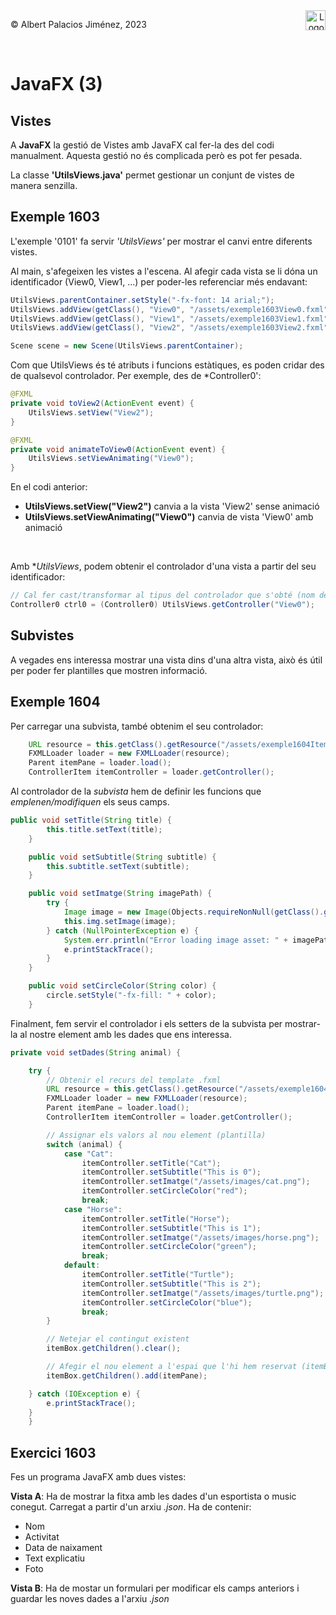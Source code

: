 <div style="display: flex; width: 100%;">
    <div style="flex: 1; padding: 0px;">
        <p>© Albert Palacios Jiménez, 2023</p>
    </div>
    <div style="flex: 1; padding: 0px; text-align: right;">
        <img src="./assets/ieti.png" height="32" alt="Logo de IETI" style="max-height: 32px;">
    </div>
</div>
<br/>

# JavaFX (3)

## Vistes

A **JavaFX** la gestió de Vistes amb JavaFX cal fer-la des del codi manualment. Aquesta gestió no és complicada però es pot fer pesada.

La classe **'UtilsViews.java'** permet gestionar un conjunt de vistes de manera senzilla.

## Exemple 1603

L'exemple '0101' fa servir *'UtilsViews'* per mostrar el canvi entre diferents vistes.

Al main, s'afegeixen les vistes a l'escena. Al afegir cada vista se li dóna un identificador (View0, View1, ...) per poder-les referenciar més endavant:

```java
UtilsViews.parentContainer.setStyle("-fx-font: 14 arial;");
UtilsViews.addView(getClass(), "View0", "/assets/exemple1603View0.fxml");
UtilsViews.addView(getClass(), "View1", "/assets/exemple1603View1.fxml");
UtilsViews.addView(getClass(), "View2", "/assets/exemple1603View2.fxml");

Scene scene = new Scene(UtilsViews.parentContainer);
```

Com que UtilsViews és té atributs i funcions estàtiques, es poden cridar des de qualsevol controlador. Per exemple, des de *Controller0':

```java
@FXML
private void toView2(ActionEvent event) {
    UtilsViews.setView("View2");
}

@FXML
private void animateToView0(ActionEvent event) {
    UtilsViews.setViewAnimating("View0");
}
```

En el codi anterior:

- **UtilsViews.setView("View2")** canvia a la vista 'View2' sense animació
- **UtilsViews.setViewAnimating("View0")** canvia de vista 'View0' amb animació

<center><img src="./assets/exemple1603.gif" style="max-width: 90%; max-height: 350px;" alt="">
<br/></center>
<br/>

Amb **UtilsViews*, podem obtenir el controlador d'una vista a partir del seu identificador:

```java
// Cal fer cast/transformar al tipus del controlador que s'obté (nom de l'objecte)
Controller0 ctrl0 = (Controller0) UtilsViews.getController("View0");
```

## Subvistes

A vegades ens interessa mostrar una vista dins d'una altra vista, això és útil per poder fer plantilles que mostren informació.

## Exemple 1604

Per carregar una subvista, també obtenim el seu controlador:
```java
    URL resource = this.getClass().getResource("/assets/exemple1604Item.fxml");
    FXMLLoader loader = new FXMLLoader(resource);
    Parent itemPane = loader.load();
    ControllerItem itemController = loader.getController();
```

Al controlador de la *subvista* hem de definir les funcions que *emplenen/modifiquen* els seus camps.
```java
public void setTitle(String title) {
        this.title.setText(title);
    }

    public void setSubtitle(String subtitle) {
        this.subtitle.setText(subtitle);
    }

    public void setImatge(String imagePath) {
        try {
            Image image = new Image(Objects.requireNonNull(getClass().getResourceAsStream(imagePath)));
            this.img.setImage(image);
        } catch (NullPointerException e) {
            System.err.println("Error loading image asset: " + imagePath);
            e.printStackTrace();
        }
    }

    public void setCircleColor(String color) {
        circle.setStyle("-fx-fill: " + color);
    }
```

Finalment, fem servir el controlador i els setters de la subvista per mostrar-la al nostre element amb les dades que ens interessa.

```java
private void setDades(String animal) {

    try {
        // Obtenir el recurs del template .fxml
        URL resource = this.getClass().getResource("/assets/exemple1604Item.fxml");
        FXMLLoader loader = new FXMLLoader(resource);
        Parent itemPane = loader.load();
        ControllerItem itemController = loader.getController();

        // Assignar els valors al nou element (plantilla)
        switch (animal) {
            case "Cat":
                itemController.setTitle("Cat");
                itemController.setSubtitle("This is 0");
                itemController.setImatge("/assets/images/cat.png");
                itemController.setCircleColor("red");
                break;
            case "Horse":
                itemController.setTitle("Horse");
                itemController.setSubtitle("This is 1");
                itemController.setImatge("/assets/images/horse.png");
                itemController.setCircleColor("green");
                break;
            default:
                itemController.setTitle("Turtle");
                itemController.setSubtitle("This is 2");
                itemController.setImatge("/assets/images/turtle.png");
                itemController.setCircleColor("blue");
                break;
        }

        // Netejar el contingut existent
        itemBox.getChildren().clear();

        // Afegir el nou element a l'espai que l'hi hem reservat (itemBox)
        itemBox.getChildren().add(itemPane);

    } catch (IOException e) {
        e.printStackTrace();
    }
    }
```

## Exercici 1603

Fes un programa JavaFX amb dues vistes:

**Vista A**: Ha de mostrar la fitxa amb les dades d'un esportista o music conegut. Carregat a partir d'un arxiu *.json*. Ha de contenir:

- Nom
- Activitat
- Data de naixament
- Text explicatiu
- Foto

**Vista B**: Ha de mostar un formulari per modificar els camps anteriors i guardar les noves dades a l'arxiu *.json*